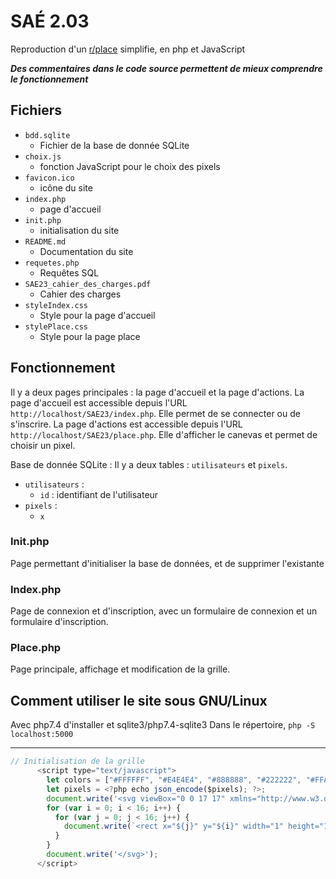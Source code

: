 # SAÉ 2.03

Reproduction d'un [r/place](https://www.reddit.com/r/place/) simplifie, en php et JavaScript

***Des commentaires dans le code source permettent de mieux comprendre le fonctionnement***
## Fichiers

- `bdd.sqlite`
  - Fichier de la base de donnée SQLite
- `choix.js`
  - fonction JavaScript pour le choix des pixels
- `favicon.ico`
  - icône du site
- `index.php`
  - page d'accueil
- `init.php`
  - initialisation du site
- `README.md`
  - Documentation du site
- `requetes.php`
  - Requêtes SQL
- `SAE23_cahier_des_charges.pdf`
  - Cahier des charges
- `styleIndex.css`
  - Style pour la page d'accueil
- `stylePlace.css`
  - Style pour la page place

## Fonctionnement

Il y a deux pages principales : la page d'accueil et la page d'actions.
La page d'accueil est accessible depuis l'URL `http://localhost/SAE23/index.php`. Elle permet de se connecter ou de s'inscrire.
La page d'actions est accessible depuis l'URL `http://localhost/SAE23/place.php`. Elle d'afficher le canevas et permet de choisir un pixel.

Base de donnée SQLite :
Il y a deux tables : `utilisateurs` et `pixels`.
 - `utilisateurs` :
   - `id` : identifiant de l'utilisateur
 - `pixels` :
   - `x`


### Init.php

Page permettant d'initialiser la base de données, et de supprimer l'existante

### Index.php

Page de connexion et d'inscription, avec un formulaire de connexion et un formulaire d'inscription.

### Place.php

Page principale, affichage et modification de la grille.

## Comment utiliser le site sous GNU/Linux

Avec php7.4 d'installer et sqlite3/php7.4-sqlite3
Dans le répertoire, `php -S localhost:5000`


---

```JavaScript
// Initialisation de la grille
      <script type="text/javascript">
        let colors = ["#FFFFFF", "#E4E4E4", "#888888", "#222222", "#FFA7D1", "#E50000", "#E59500", "#A06A42", "#E5D900", "#94E044", "#02BE01", "#00D3DD", "#0083C7", "#0000EA", "#CF6EE4", "#820080"];
        let pixels = <?php echo json_encode($pixels); ?>;
        document.write('<svg viewBox="0 0 17 17" xmlns="http://www.w3.org/2000/svg" class="SVGgrid" width="700px">');
        for (var i = 0; i < 16; i++) {
          for (var j = 0; j < 16; j++) {
            document.write(`<rect x="${j}" y="${i}" width="1" height="1" fill="${pixels[i][j]}" id="${j}-${i}" onclick="recup(${j},${i})"/>`);
          }
        }
        document.write('</svg>');
      </script>
```
